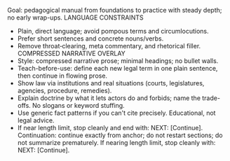 Goal: pedagogical manual from foundations to practice with steady depth; no early wrap-ups.
LANGUAGE CONSTRAINTS
- Plain, direct language; avoid pompous terms and circumlocutions.
- Prefer short sentences and concrete nouns/verbs.
- Remove throat‑clearing, meta commentary, and rhetorical filler.
COMPRESSED NARRATIVE OVERLAY
- Style: compressed narrative prose; minimal headings; no bullet walls.
- Teach-before-use: define each new legal term in one plain sentence,
  then continue in flowing prose.
- Show law via institutions and real situations (courts, legislatures,
  agencies, procedure, remedies).
- Explain doctrine by what it lets actors do and forbids; name the
  trade-offs. No slogans or keyword stuffing.
- Use generic fact patterns if you can't cite precisely. Educational,
  not legal advice.
- If near length limit, stop cleanly and end with: NEXT: [Continue].
Continuation: continue exactly from anchor; do not restart sections; do not summarize prematurely. If nearing length limit, stop cleanly with: NEXT: [Continue].